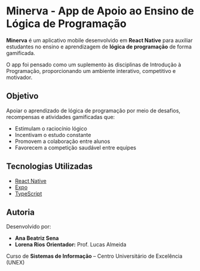 # Minerva - App de Apoio ao Ensino de Lógica de Programação

**Minerva** é um aplicativo mobile desenvolvido em **React Native** para auxiliar estudantes no ensino e aprendizagem de **lógica de programação** de forma gamificada.

O app foi pensado como um suplemento às disciplinas de Introdução à Programação, proporcionando um ambiente interativo, competitivo e motivador.

## Objetivo

Apoiar o aprendizado de lógica de programação por meio de desafios, recompensas e atividades gamificadas que:
- Estimulam o raciocínio lógico
- Incentivam o estudo constante
- Promovem a colaboração entre alunos
- Favorecem a competição saudável entre equipes

## Tecnologias Utilizadas

- [React Native](https://reactnative.dev/)
- [Expo](https://expo.dev/)
- [TypeScript](https://www.typescriptlang.org/)

## Autoria

Desenvolvido por:

- **Ana Beatriz Sena**  
- **Lorena Rios**
**Orientador:** Prof. Lucas Almeida



Curso de **Sistemas de Informação** – Centro Universitário de Excelência (UNEX)
